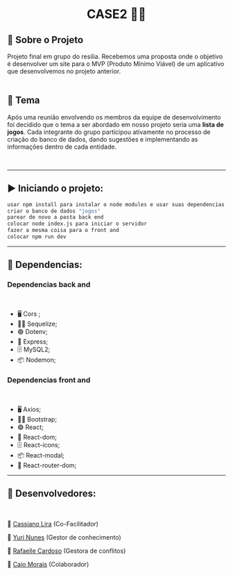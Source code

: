 <h1 align="center"> CASE2 👨‍💻</h1>

## 📌 Sobre o Projeto
Projeto final em grupo do resilia. 
Recebemos uma proposta onde o objetivo é desenvolver um site para o MVP (Produto Mínimo Viável) de um aplicativo que desenvolvemos no projeto anterior.
<br><br>

## :robot: Tema
<p>Após uma reunião envolvendo os membros da equipe de desenvolvimento foi decidido que o tema a ser abordado em nosso projeto seria uma <b>lista de jogos</b>. Cada integrante do grupo participou ativamente no processo de criação do banco de dados, dando sugestões e implementando as informações dentro de cada entidade.</p>

<br>


</ul>
<hr>
<h2>▶️ Iniciando o projeto:</h2>

```bash
usar npm install para instalar o node modules e usar suas dependencias
criar o banco de dados "jogos" 
parear de novo a pasta back end 
colocar node index.js para iniciar o servidor 
fazer a mesma coisa para o front and 
colocar npm run dev
```
<hr>

## 🚀 Dependencias:

 <h3> Dependencias back and </h3> 
 <br>

<ul> 
    <li>🖥️ Cors ;</li>
    <li>🐱‍👤 Sequelize;</li>
    <li>🟢 Dotenv;</li>
    <li>🚅 Express;</li>
    <li>🗄️ MySQL2;</li>
    <li>📦 Nodemon;</li>
</ul>

<h3> Dependencias front and </h3> 
 <br>

<ul> 
    <li>🖥️ Axios;</li>
    <li>🐱‍👤 Bootstrap;</li>
    <li>🟢 React;</li>
    <li>🚅 React-dom;</li>
    <li>🗄️ React-icons;</li>
    <li>📦 React-modal;</li>
    <li>👿 React-router-dom;</li>
</ul>

<hr>

<h2>📐 Desenvolvedores: </h2>
<br>

<p>👾 <a href="https://github.com/liracas">Cassiano Lira</a> (Co-Facilitador) </p> 
<p>👾 <a href="https://github.com/Yur1sz">Yuri Nunes</a> (Gestor de conhecimento) </p>
<p>👾 <a href="https://github.com/rafaellecardoso">Rafaelle Cardoso</a> (Gestora de conflitos) </p>
<p>👾 <a href="https://github.com/DragonStar97">Caio Morais</a> (Colaborador)</p>
